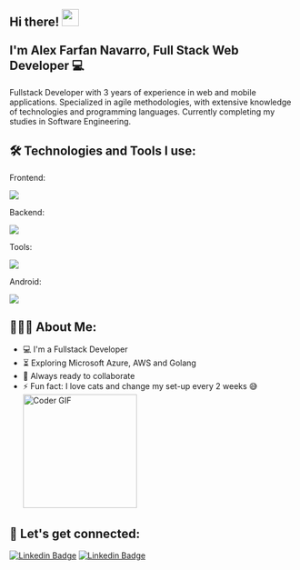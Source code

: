 <h2 align="left">
 <abc>
  <br>Hi there! <img src="https://user-images.githubusercontent.com/42378118/110234147-e3259600-7f4e-11eb-95be-0c4047144dea.gif" width="30"><br>
  <br> I'm Alex Farfan Navarro, Full Stack Web Developer 💻<br>
 </abc>
</h2>
Fullstack Developer with 3 years of experience in web and mobile applications.
Specialized in agile methodologies, with extensive knowledge of technologies and programming languages. Currently completing my studies in Software Engineering.
<h2 align="left">🛠️ Technologies and Tools I use:</h2>
Frontend:
<p align="left">
   <a href="/">
    <img src="https://skillicons.dev/icons?i=html,css,typescript,react,tailwind,nextjs,astro" />
  </a>
</p>
Backend:
<p align="left">
   <a href="/">
    <img src="https://skillicons.dev/icons?i=nodejs,express,py,fastapi,ruby,rails,supabase,postgres,mysql,mongodb" />
  </a>
</p>
Tools:
<p align="left">
   <a href="/">
    <img src="https://skillicons.dev/icons?i=git,githubactions,postman,figma,vercel,docker,postman,bash,neovim,vscode,notion" />
  </a>
</p>
Android:
<p align="left">
   <a href="/">
    <img src="https://skillicons.dev/icons?i=androidstudio,kotlin,firebase" />
  </a>
</p>

<h2 align="left">👨🏻‍💻 About Me:</h2>

- :computer: I'm a Fullstack Developer
- :hourglass_flowing_sand: Exploring Microsoft Azure, AWS and Golang
- :rocket: Always ready to collaborate
- :zap: Fun fact: I love cats and change my set-up every 2 weeks 😅<be>
      <br>
    <img src="https://media.tenor.com/JAEm1ZrPQLkAAAAC/pepe-hacker.gif" alt="Coder GIF" width="200">

<h2 align="left">💟 Let's get connected:</h2>

[![Linkedin Badge](https://img.shields.io/badge/-alexfarfan-blue?style=flat-square&logo=Linkedin&logoColor=white&link=https://www.linkedin.com/in/alexfarfan/)](https://www.linkedin.com/in/alexfarfan)
[![Linkedin Badge](https://img.shields.io/badge/-alexfarfan.lat-blueviolet?style=flat-square&logo=appveyor&logoColor=white&link=https://alexfarfan.lat/)](https://alexfarfan.site/)
